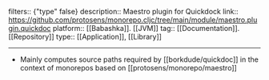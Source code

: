 filters:: {"type" false}
description:: Maestro plugin for Quickdock
link:: https://github.com/protosens/monorepo.cljc/tree/main/module/maestro.plugin.quickdoc
platform::  [[Babashka]]. [[JVM]] 
tag:: [[Documentation]]. [[Repository]] 
type:: [[Application]], [[Library]]

- ---
- Mainly computes source paths required by [[borkdude/quickdoc]] in the context of monorepos based on [[protosens/monorepo/maestro]]